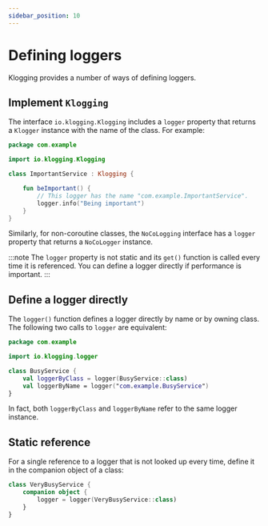 ```yaml
---
sidebar_position: 10
---
```


# Defining loggers

Klogging provides a number of ways of defining loggers.

## Implement `Klogging`

The interface `io.klogging.Klogging` includes a `logger` property that returns a
`Klogger` instance with the name of the class. For example:

```kotlin
package com.example

import io.klogging.Klogging

class ImportantService : Klogging {

    fun beImportant() {
        // This logger has the name "com.example.ImportantService".
        logger.info("Being important")
    }
}
```

Similarly, for non-coroutine classes, the `NoCoLogging` interface has a `logger` property
that returns a `NoCoLogger` instance.

:::note
The `logger` property is not static and its `get()` function is called every time it is
referenced. You can define a logger directly if performance is important.
:::

## Define a logger directly

The `logger()` function defines a logger directly by name or by owning class. The following
two calls to `logger` are equivalent:

```kotlin
package com.example

import io.klogging.logger

class BusyService {
    val loggerByClass = logger(BusyService::class)
    val loggerByName = logger("com.example.BusyService")
}
```

In fact, both `loggerByClass` and `loggerByName` refer to the same logger instance.

## Static reference

For a single reference to a logger that is not looked up every time, define it in the
companion object of a class:

```kotlin
class VeryBusyService {
    companion object {
        logger = logger(VeryBusyService::class)
    }
}
```
